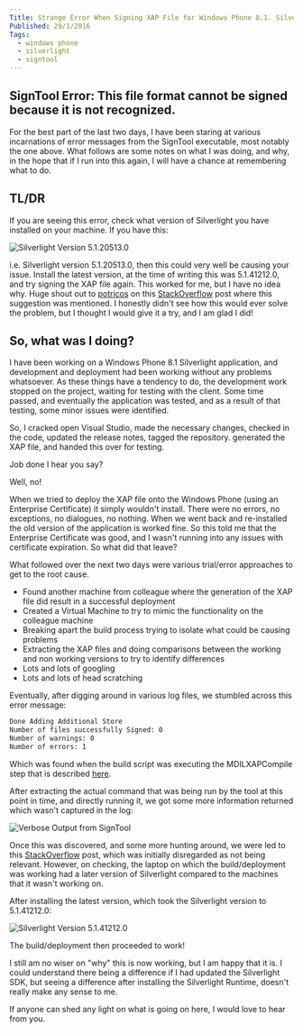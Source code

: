 ```yaml
---
Title: Strange Error When Signing XAP File for Windows Phone 8.1. Silverlight Application
Published: 29/1/2016
Tags:
  - windows phone
  - silverlight
  - signtool
---
```


## SignTool Error: This file format cannot be signed because it is not recognized.

For the best part of the last two days, I have been staring at various incarnations of error messages from the SignTool executable, most notably the one above.  What follows are some notes on what I was doing, and why, in the hope that if I run into this again, I will have a chance at remembering what to do.

## TL/DR

If you are seeing this error, check what version of Silverlight you have installed on your machine.  If you have this:

![Silverlight Version 5.1.20513.0](https://gep13wpstorage.blob.core.windows.net/gep13/2016/1/29/SilverlightVersionOne.png)

i.e. Silverlight version 5.1.20513.0, then this could very well be causing your issue.  Install the latest version, at the time of writing this was 5.1.41212.0, and try signing the XAP file again.  This worked for me, but I have no idea why.  Huge shout out to [potricos](http://stackoverflow.com/users/4550683/potricos) on this [StackOverflow](http://stackoverflow.com/a/28433317/671491) post where this suggestion was mentioned.  I honestly didn't see how this would ever solve the problem, but I thought I would give it a try, and I am glad I did!

## So, what was I doing?

I have been working on a Windows Phone 8.1 Silverlight application, and development and deployment had been working without any problems whatsoever.  As these things have a tendency to do, the development work stopped on the project, waiting for testing with the client.  Some time passed, and eventually the application was tested, and as a result of that testing, some minor issues were identified.

So, I cracked open Visual Studio, made the necessary changes, checked in the code, updated the release notes, tagged the repository. generated the XAP file, and handed this over for testing.

Job done I hear you say?

Well, no!

When we tried to deploy the XAP file onto the Windows Phone (using an Enterprise Certificate) it simply wouldn't install.  There were no errors, no exceptions, no dialogues, no nothing.  When we went back and re-installed the old version of the application is worked fine.  So this told me that the Enterprise Certificate was good, and I wasn't running into any issues with certificate expiration.  So what did that leave?

What followed over the next two days were various trial/error approaches to get to the root cause.

- Found another machine from colleague where the generation of the XAP file did result in a successful deployment
- Created a Virtual Machine to try to mimic the functionality on the colleague machine
- Breaking apart the build process trying to isolate what could be causing problems
- Extracting the XAP files and doing comparisons between the working and non working versions to try to identify differences
- Lots and lots of googling
- Lots and lots of head scratching

Eventually, after digging around in various log files, we stumbled across this error message:

```sh
Done Adding Additional Store
Number of files successfully Signed: 0
Number of warnings: 0
Number of errors: 1
```

Which was found when the build script was executing the MDILXAPCompile step that is described [here](http://gep13.me/20xBO6z).

After extracting the actual command that was being run by the tool at this point in time, and directly running it, we got some more information returned which wasn't captured in the log:

![Verbose Output from SignTool](https://gep13wpstorage.blob.core.windows.net/gep13/2016/1/29/SignToolOutput.png)

Once this was discovered, and some more hunting around, we were led to this [StackOverflow](http://stackoverflow.com/a/28433317/671491) post, which was initially disregarded as not being relevant.  However, on checking, the laptop on which the build/deployment was working had a later version of Silverlight compared to the machines that it wasn't working on.

After installing the latest version, which took the Silverlight version to 5.1.41212.0:

![Silverlight Version 5.1.41212.0](https://gep13wpstorage.blob.core.windows.net/gep13/2016/1/29/SilverlightVersionTwo.png)

The build/deployment then proceeded to work!

I still am no wiser on "why" this is now working, but I am happy that it is.  I could understand there being a difference if I had updated the Silverlight SDK, but seeing a difference after installing the Silverlight Runtime, doesn't really make any sense to me.

If anyone can shed any light on what is going on here, I would love to hear from you.
